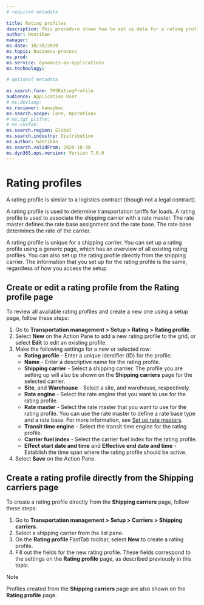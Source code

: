 ```yaml
--- 
# required metadata 
 
title: Rating profiles
description: This procedure shows how to set up data for a rating profile. 
author: Henrikan
manager: 
ms.date: 10/30/2020
ms.topic: business-process 
ms.prod: 
ms.service: dynamics-ax-applications 
ms.technology: 
 
# optional metadata 
 
ms.search.form: TMSRatingProfile
audience: Application User 
# ms.devlang: 
ms.reviewer: kamaybac
ms.search.scope: Core, Operations 
# ms.tgt_pltfrm: 
# ms.custom: 
ms.search.region: Global
ms.search.industry: Distribution
ms.author: henrikan
ms.search.validFrom: 2020-10-30 
ms.dyn365.ops.version: Version 7.0.0 
---
```


# Rating profiles

A rating profile is similar to a logistics contract (though not a legal contract).

A rating profile is used to determine transportation tariffs for loads. A rating profile is used to associate the shipping carrier with a rate master. The rate master defines the rate base assignment and the rate base. The rate base determines the rate of the carrier.

A rating profile is unique for a shipping carrier. You can set up a rating profile using a generic page, which has an overview of all existing rating profiles. You can also set up the rating profile directly from the shipping carrier. The information that you set up for the rating profile is the same, regardless of how you access the setup.

## Create or edit a rating profile from the Rating profile page

To review all available rating profiles and create a new one using a setup page, follow these steps:

1. Go to **Transportation management \> Setup \> Rating \> Rating profile**.
1. Select **New** on the Action Pane to add a new rating profile to the grid, or select **Edit** to edit an existing profile.
1. Make the following settings for a new or selected row:
    - **Rating profile** - Enter a unique identifier (ID) for the profile.
    - **Name** - Enter a descriptive name for the rating profile.
    - **Shipping carrier** - Select a shipping carrier. The profile you are setting up will also be shown on the **Shipping carriers** page for the selected carrier.
    - **Site**, and **Warehouse** - Select a site, and warehouse, respectively.
    - **Rate engine** - Select the rate engine that you want to use for the rating profile.
    - **Rate master** - Select the rate master that you want to use for the rating profile. You can use the rate master to define a rate base type and a rate base. For more information, see [Set up rate masters](https://docs.microsoft.com/en-us/dynamics365/supply-chain/transportation/tasks/set-up-rate-masters).
    - **Transit time engine** - Select the transit time engine for the rating profile.
    - **Carrier fuel index** - Select the carrier fuel index for the rating profile.
    - **Effect start date and time** and **Effective end date and time** - Establish the time span where the rating profile should be active.
1. Select **Save** on the Action Pane.

## Create a rating profile directly from the Shipping carriers page

To create a rating profile directly from the **Shipping carriers** page, follow these steps:

1. Go to **Transportation management \> Setup \> Carriers \> Shipping carriers**.
1. Select a shipping carrier from the list pane.
1. On the **Rating profile** FastTab toolbar, select **New** to create a rating profile.
1. Fill out the fields for the new rating profile. These fields correspond to the settings on the **Rating profile** page, as described previously in this topic.

> [!NOTE]
> Profiles created from the **Shipping carriers** page are also shown on the **Rating profile** page.
